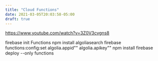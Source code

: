 ```yaml
---
title: "Cloud Functions"
date: 2021-03-05T20:03:58-05:00
draft: true
---
```

https://www.youtube.com/watch?v=3Z0V3cvgns8




firebase init Functions
npm install algoliasearch
firebase functions:config:set algolia.appid"" algolia.apikey""
npm install
firebase deploy --only functions
